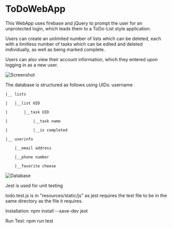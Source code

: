 # ToDoWebApp
This WebApp uses firebase and jQuery to prompt the user for an unprotected login, which leads them to a ToDo-List style application.

Users can create an unlimited number of lists which can be deleted, each with a limitless number of tasks which can be edited and deleted individually, as well as being marked complete.

Users can also view their account information, which they entered upon logging in as a new user.

![Screenshot](https://i.ibb.co/sKHXjT6/screenshot.png)

The database is structured as follows using UIDs:
username

	|__ lists

	|	|__list UID

	|		|__task UID

	|			|__task name

	|			|__is completed

	|__ userinfo

		|__email address

		|__phone number
		
		|__favorite cheese

![Database](https://i.ibb.co/zstRtZj/database.png)

Jest is used for unit testing

todo.test.js is in "resources/static/js" as jest requires the test file to be in the same directory as the file it requires.

Installation: npm install --save-dev jest

Run Test: npm run test